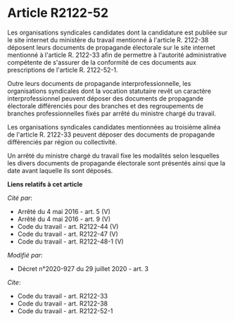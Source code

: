 # Article R2122-52

Les organisations syndicales candidates dont la candidature est publiée sur le site internet du ministère du travail
mentionné à l'article R. 2122-38 déposent leurs documents de propagande électorale sur le site internet mentionné à l'article
R. 2122-33 afin de permettre à l'autorité administrative compétente de s'assurer de la conformité de ces documents aux
prescriptions de l'article R. 2122-52-1. 

Outre leurs documents de propagande interprofessionnelle, les organisations syndicales dont la vocation statutaire revêt un
caractère interprofessionnel peuvent déposer des documents de propagande électorale différenciés pour des branches et des
regroupements de branches professionnelles fixés par arrêté du ministre chargé du travail. 

Les organisations syndicales candidates mentionnées au troisième alinéa de l'article R. 2122-33 peuvent déposer des documents
de propagande différenciés par région ou collectivité. 

Un arrêté du ministre chargé du travail fixe les modalités selon lesquelles les divers documents de propagande électorale
sont présentés ainsi que la date avant laquelle ils sont déposés.

**Liens relatifs à cet article**

_Cité par_:

  - Arrêté du 4 mai 2016 - art. 5 (V)
  - Arrêté du 4 mai 2016 - art. 9 (V)
  - Code du travail - art. R2122-44 (V)
  - Code du travail - art. R2122-47 (V)
  - Code du travail - art. R2122-48-1 (V)

_Modifié par_:

  - Décret n°2020-927 du 29 juillet 2020 - art. 3

_Cite_:

  - Code du travail - art. R2122-33
  - Code du travail - art. R2122-38
  - Code du travail - art. R2122-52-1
